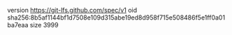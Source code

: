 version https://git-lfs.github.com/spec/v1
oid sha256:8b5af1144bf1d7508e109d315abe19ed8d958f715e508486f5e1ff0a01ba7eaa
size 3999
